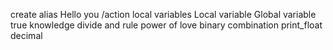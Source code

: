 create alias
Hello you 
/action
local variables
Local variable
Global variable
true knowledge
divide and rule
power of love
binary
combination
print_float
decimal
